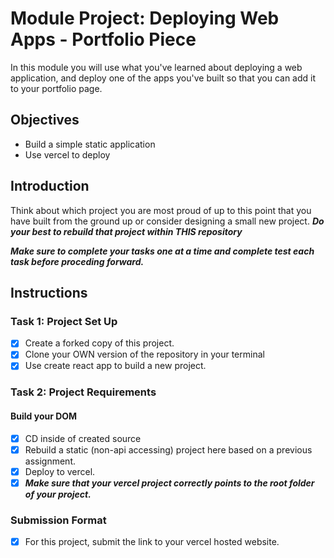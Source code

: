 # Module Project: Deploying Web Apps - Portfolio Piece

In this module you will use what you've learned about deploying a web application, and deploy one of the apps you've built so that you can add it to your portfolio page.


## Objectives
- Build a simple static application
- Use vercel to deploy

## Introduction
Think about which project you are most proud of up to this point that you have built from the ground up or consider designing a small new project. ***Do your best to rebuild that project within THIS repository***

***Make sure to complete your tasks one at a time and complete test each task before proceding forward.***

## Instructions
### Task 1: Project Set Up
* [x] Create a forked copy of this project.
* [x] Clone your OWN version of the repository in your terminal
* [x] Use create react app to build a new project.

### Task 2: Project Requirements
#### Build your DOM
* [x] CD inside of created source
* [x] Rebuild a static (non-api accessing) project here based on a previous assignment.
* [x] Deploy to vercel.
* [x] ***Make sure that your vercel project correctly points to the root folder of your project.***

### Submission Format
- [x] For this project, submit the link to your vercel hosted website.
